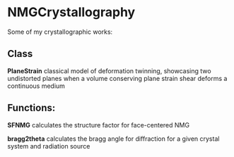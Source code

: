 # NMGCrystallography
Some of my crystallographic works:

## Class

**PlaneStrain** classical model of deformation twinning, showcasing two undistorted planes when a volume conserving plane strain shear deforms a continuous medium

## Functions:

**SFNMG** calculates the structure factor for face-centered NMG

**bragg2theta** calculates the bragg angle for diffraction for a given crystal system and radiation source


